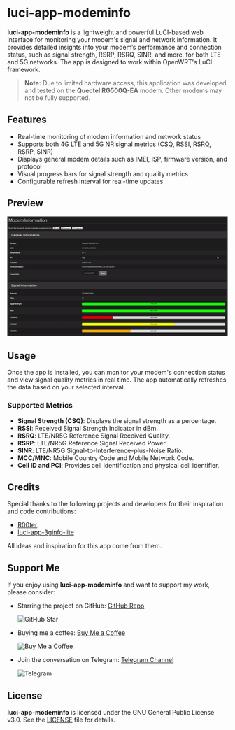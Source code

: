 # luci-app-modeminfo

**luci-app-modeminfo** is a lightweight and powerful LuCI-based web interface for monitoring your modem's signal and network information. It provides detailed insights into your modem’s performance and connection status, such as signal strength, RSRP, RSRQ, SINR, and more, for both LTE and 5G networks. The app is designed to work within OpenWRT's LuCI framework.

> **Note:** Due to limited hardware access, this application was developed and tested on the **Quectel RG500Q-EA** modem. Other modems may not be fully supported.

## Features

- Real-time monitoring of modem information and network status
- Supports both 4G LTE and 5G NR signal metrics (CSQ, RSSI, RSRQ, RSRP, SINR)
- Displays general modem details such as IMEI, ISP, firmware version, and protocol
- Visual progress bars for signal strength and quality metrics
- Configurable refresh interval for real-time updates

## Preview

![Modem Information Preview](./img/preview.gif)

## Usage

Once the app is installed, you can monitor your modem's connection status and view signal quality metrics in real time. The app automatically refreshes the data based on your selected interval.

### Supported Metrics

- **Signal Strength (CSQ)**: Displays the signal strength as a percentage.
- **RSSI**: Received Signal Strength Indicator in dBm.
- **RSRQ**: LTE/NR5G Reference Signal Received Quality.
- **RSRP**: LTE/NR5G Reference Signal Received Power.
- **SINR**: LTE/NR5G Signal-to-Interference-plus-Noise Ratio.
- **MCC/MNC**: Mobile Country Code and Mobile Network Code.
- **Cell ID and PCI**: Provides cell identification and physical cell identifier.

## Credits

Special thanks to the following projects and developers for their inspiration and code contributions:

- [R00ter](https://github.com/ofmodemsandmen)
- [luci-app-3ginfo-lite](https://github.com/4IceG/luci-app-3ginfo-lite)

All ideas and inspiration for this app come from them.

## Support Me

If you enjoy using **luci-app-modeminfo** and want to support my work, please consider:

- Starring the project on GitHub: [GitHub Repo](https://github.com/solomonricky/luci-app-modeminfo)

  ![GitHub Star](https://img.shields.io/github/stars/solomonricky/luci-app-modeminfo?style=social)
  
- Buying me a coffee: [Buy Me a Coffee](https://buymeacoffee.com/solomonricky)

  ![Buy Me a Coffee](https://img.shields.io/badge/Buy%20Me%20a%20Coffee-FFDD00?style=for-the-badge&logo=buy-me-a-coffee&logoColor=black)
  
- Join the conversation on Telegram: [Telegram Channel](https://t.me/myopenwrt)

  ![Telegram](https://img.shields.io/badge/Telegram-2CA5E0?style=for-the-badge&logo=telegram&logoColor=white)

## License

**luci-app-modeminfo** is licensed under the GNU General Public License v3.0. See the [LICENSE](LICENSE) file for details.

